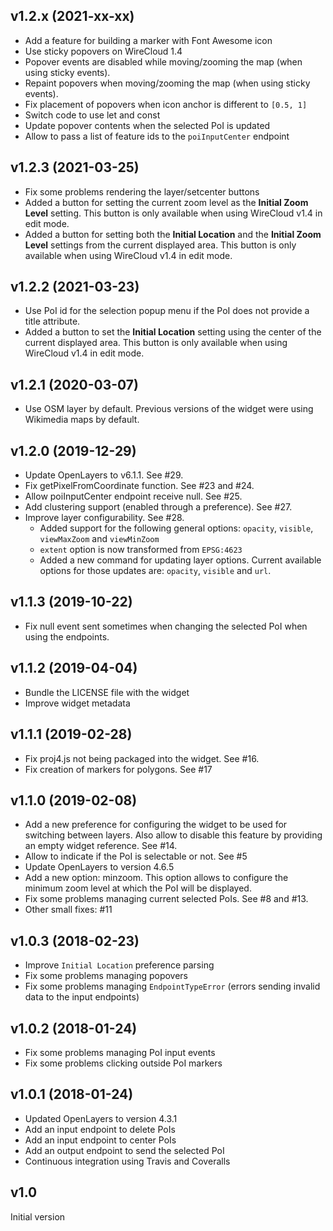 ## v1.2.x (2021-xx-xx)

- Add a feature for building a marker with Font Awesome icon
- Use sticky popovers on WireCloud 1.4
- Popover events are disabled while moving/zooming the map (when using sticky
  events).
- Repaint popovers when moving/zooming the map (when using sticky events).
- Fix placement of popovers when icon anchor is different to `[0.5, 1]`
- Switch code to use let and const
- Update popover contents when the selected PoI is updated
- Allow to pass a list of feature ids to the `poiInputCenter` endpoint


## v1.2.3 (2021-03-25)

- Fix some problems rendering the layer/setcenter buttons
- Added a button for setting the current zoom level as the **Initial Zoom
    Level** setting. This button is only available when using WireCloud v1.4 in
    edit mode.
- Added a button for setting both the **Initial Location** and the **Initial
    Zoom Level** settings from the current displayed area. This button is only
    available when using WireCloud v1.4 in edit mode.


## v1.2.2 (2021-03-23)

- Use PoI id for the selection popup menu if the PoI does not provide a title
    attribute.
- Added a button to set the **Initial Location** setting using the center of the
    current displayed area. This button is only available when using WireCloud
    v1.4 in edit mode.


## v1.2.1 (2020-03-07)

- Use OSM layer by default. Previous versions of the widget were using Wikimedia
    maps by default.


## v1.2.0 (2019-12-29)

- Update OpenLayers to v6.1.1. See #29.
- Fix getPixelFromCoordinate function. See #23 and #24.
- Allow poiInputCenter endpoint receive null. See #25.
- Add clustering support (enabled through a preference). See #27.
- Improve layer configurability. See #28.
    - Added support for the following general options: `opacity`, `visible`,
      `viewMaxZoom` and `viewMinZoom`
    - `extent` option is now transformed from `EPSG:4623`
    - Added a new command for updating layer options. Current available options
      for those updates are: `opacity`, `visible` and `url`.


## v1.1.3 (2019-10-22)

- Fix null event sent sometimes when changing the selected PoI when using the
    endpoints.


## v1.1.2 (2019-04-04)

- Bundle the LICENSE file with the widget
- Improve widget metadata


## v1.1.1 (2019-02-28)

- Fix proj4.js not being packaged into the widget. See #16.
- Fix creation of markers for polygons. See #17


## v1.1.0 (2019-02-08)

- Add a new preference for configuring the widget to be used for switching
    between layers. Also allow to disable this feature by providing an empty
    widget reference. See #14.
- Allow to indicate if the PoI is selectable or not. See #5
- Update OpenLayers to version 4.6.5
- Add a new option: minzoom. This option allows to configure the minimum zoom
    level at which the PoI will be displayed.
- Fix some problems managing current selected PoIs. See #8 and #13.
- Other small fixes: #11


## v1.0.3 (2018-02-23)

- Improve `Initial Location` preference parsing
- Fix some problems managing popovers
- Fix some problems managing `EndpointTypeError` (errors sending invalid data to
    the input endpoints)


## v1.0.2 (2018-01-24)

- Fix some problems managing PoI input events
- Fix some problems clicking outside PoI markers


## v1.0.1 (2018-01-24)

- Updated OpenLayers to version 4.3.1
- Add an input endpoint to delete PoIs
- Add an input endpoint to center PoIs
- Add an output endpoint to send the selected PoI
- Continuous integration using Travis and Coveralls


## v1.0

Initial version
